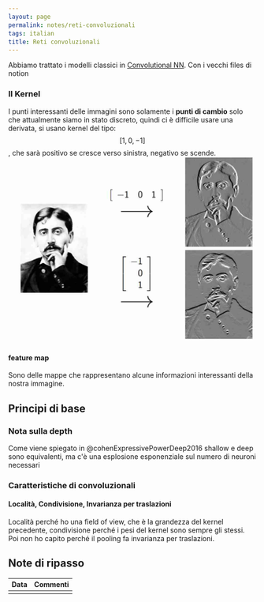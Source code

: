 ```yaml
---
layout: page
permalink: notes/reti-convoluzionali
tags: italian
title: Reti convoluzionali
---
```


Abbiamo trattato i modelli classici in [Convolutional NN](/notes/convolutional-nn). Con i vecchi files di notion
### Il Kernel
I punti interessanti delle immagini sono solamente i **punti di cambio** solo che attualmente siamo in stato discreto, quindi ci è difficile usare una derivata, si usano kernel del tipo:
$$\left[ 1, 0, -1 \right]$$, che sarà positivo se cresce verso sinistra, negativo se scende.
<img src="/images/notes/Reti convoluzionali-1700037160855.jpeg" alt="Reti convoluzionali-1700037160855">

#### feature map
Sono delle mappe che rappresentano alcune informazioni interessanti della nostra immagine.

## Principi di base
### Nota sulla depth
Come viene spiegato in @cohenExpressivePowerDeep2016 shallow e deep sono equivalenti, ma c'è una esplosione esponenziale sul numero di neuroni necessari

### Caratteristiche di convoluzionali
#### Località, Condivisione, Invarianza per traslazioni
Località perché ho una field of view, che è la grandezza del kernel precedente, condivisione perché i pesi del kernel sono sempre gli stessi.
Poi non ho capito perché il pooling fa invarianza per traslazioni.
## Note di ripasso

| Data | Commenti |
| ---- | -------- |
|      |          |